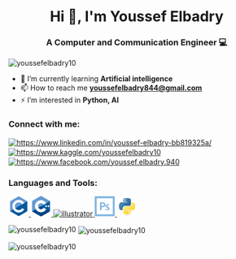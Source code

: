 <h1 align="center">Hi 👋, I'm Youssef Elbadry</h1>
<h3 align="center">A Computer and Communication Engineer 💻 </h3>
<p align="left"> <img src="https://komarev.com/ghpvc/?username=youssefelbadry10&label=Profile%20views&color=0e75b6&style=flat" alt="youssefelbadry10" /> </p>


- 🌱 I’m currently learning **Artificial intelligence**
- 📫 How to reach me **youssefelbadry844@gmail.com**
- ⚡ I’m interested in **Python, AI**



<h3 align="left">Connect with me:</h3>
<p align="left">
<a href="https://linkedin.com/in/https://www.linkedin.com/in/youssef-elbadry-bb819325a/" target="blank"><img align="center" src="https://raw.githubusercontent.com/rahuldkjain/github-profile-readme-generator/master/src/images/icons/Social/linked-in-alt.svg" alt="https://www.linkedin.com/in/youssef-elbadry-bb819325a/" height="30" width="40" /></a>
<a href="https://kaggle.com/https://www.kaggle.com/youssefelbadry10" target="blank"><img align="center" src="https://raw.githubusercontent.com/rahuldkjain/github-profile-readme-generator/master/src/images/icons/Social/kaggle.svg" alt="https://www.kaggle.com/youssefelbadry10" height="30" width="40" /></a>
<a href="https://fb.com/https://www.facebook.com/youssef.elbadry.940" target="blank"><img align="center" src="https://raw.githubusercontent.com/rahuldkjain/github-profile-readme-generator/master/src/images/icons/Social/facebook.svg" alt="https://www.facebook.com/youssef.elbadry.940" height="30" width="40" /></a>
</p>

<h3 align="left">Languages and Tools:</h3>
<p align="left"> <a href="https://www.cprogramming.com/" target="_blank" rel="noreferrer"> <img src="https://raw.githubusercontent.com/devicons/devicon/master/icons/c/c-original.svg" alt="c" width="40" height="40"/> </a> <a href="https://www.w3schools.com/cpp/" target="_blank" rel="noreferrer"> <img src="https://raw.githubusercontent.com/devicons/devicon/master/icons/cplusplus/cplusplus-original.svg" alt="cplusplus" width="40" height="40"/> </a> <a href="https://www.adobe.com/in/products/illustrator.html" target="_blank" rel="noreferrer"> <img src="https://www.vectorlogo.zone/logos/adobe_illustrator/adobe_illustrator-icon.svg" alt="illustrator" width="40" height="40"/> </a> <a href="https://www.photoshop.com/en" target="_blank" rel="noreferrer"> <img src="https://raw.githubusercontent.com/devicons/devicon/master/icons/photoshop/photoshop-line.svg" alt="photoshop" width="40" height="40"/> </a> <a href="https://www.python.org" target="_blank" rel="noreferrer"> <img src="https://raw.githubusercontent.com/devicons/devicon/master/icons/python/python-original.svg" alt="python" width="40" height="40"/> </a> </p>

<p><img align="left" src="https://github-readme-stats.vercel.app/api/top-langs?username=youssefelbadry10&show_icons=true&locale=en&layout=compact" alt="youssefelbadry10" /></p>

<p>&nbsp;<img align="center" src="https://github-readme-stats.vercel.app/api?username=youssefelbadry10&show_icons=true&locale=en" alt="youssefelbadry10" /></p>

<p><img align="center" src="https://github-readme-streak-stats.herokuapp.com/?user=youssefelbadry10&" alt="youssefelbadry10" /></p>

